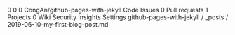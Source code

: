 0
0 0 CongAn/github-pages-with-jekyll
 Code  Issues 0  Pull requests 1  Projects 0  Wiki  Security  Insights  Settings
github-pages-with-jekyll
/
_posts
/
2019-06-10-my-first-blog-post.md

